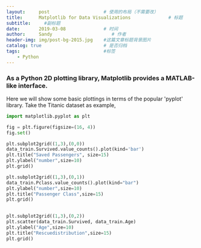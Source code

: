 ```yaml
---
layout:     post                    # 使用的布局（不需要改）
title:      Matplotlib for Data Visualizations              # 标题 
subtitle:     #副标题
date:       2019-03-08              # 时间
author:     Sandy                      # 作者
header-img: img/post-bg-2015.jpg    #这篇文章标题背景图片
catalog: true                       # 是否归档
tags:                               #标签
    - Python
---
```


### As a Python 2D plotting library, Matplotlib provides a MATLAB-like interface.

Here we will show some basic plottings in terms of the popular 'pyplot' library. Take the Titanic dataset as example, 

```python
import matplotlib.pyplot as plt

fig = plt.figure(figsize=(16, 4))
fig.set()  

plt.subplot2grid((1,3),(0,0))              
data_train.Survived.value_counts().plot(kind='bar') 
plt.title("Saved Passengers", size=15) 
plt.ylabel("number",size=10)  
plt.grid()

plt.subplot2grid((1,3),(0,1))
data_train.Pclass.value_counts().plot(kind="bar")
plt.ylabel("number",size=10)
plt.title("Passenger Class",size=15)
plt.grid()
 

plt.subplot2grid((1,3),(0,2))
plt.scatter(data_train.Survived, data_train.Age)
plt.ylabel("Age",size=10)                         
plt.title("Rescuedistribution",size=15)
plt.grid()
```
